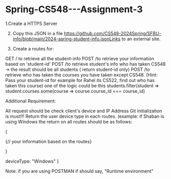 # Spring-CS548---Assignment-3

1.Create a HTTPS Server

2. Copy this JSON in a file https://github.com/CS548-2024Spring/SFBU-info/blob/main/2024-spring-student-info.jsonLinks to an external site.

3. Create a routes for:

GET  / to retrieve all the student-info
POST /to retrieve your information based on 'student-id'
POST /to retrieve student's info who has taken CS548 -> the result should be all students ( return student-id only)
POST /to retrieve who has taken the courses you have taken except CS548. (Hint: Pass your student-id  for example for Rahel its CS522, find out who has taken this course) one of the logic could be this 
students.filter(student => student.courses.some(course => course.course_id === course_id)

Additional Requirement:

All request should be check client's device and IP Address
Git initialization is must!!!
Return the user device type in each routes. (example: if Shaban is using Windows the return on all routes should be as follows:

{

{// your information based on the routes}

}

deviceType: "Windows"
}

Note: if you are using POSTMAN if should say, "Runtime environment"